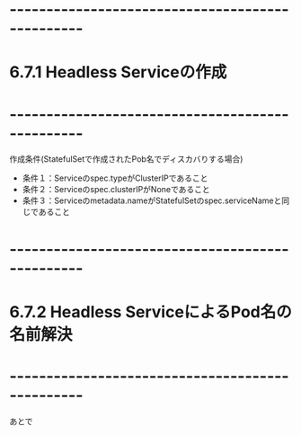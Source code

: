 # ------------------------------------------------
# 6.7.1 Headless Serviceの作成
# ------------------------------------------------
作成条件(StatefulSetで作成されたPob名でディスカバりする場合)
- 条件１：Serviceのspec.typeがClusterIPであること
- 条件２：Serviceのspec.clusterIPがNoneであること
- 条件３：Serviceのmetadata.nameがStatefulSetのspec.serviceNameと同じであること


# ------------------------------------------------
# 6.7.2 Headless ServiceによるPod名の名前解決
# ------------------------------------------------
あとで

